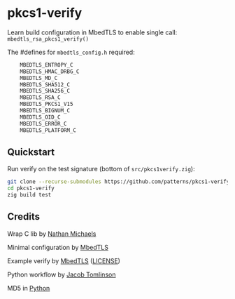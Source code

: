 # pkcs1-verify
Learn build configuration in MbedTLS to enable single call: `mbedtls_rsa_pkcs1_verify()`


The #defines for `mbedtls_config.h` required:
```c
    MBEDTLS_ENTROPY_C
    MBEDTLS_HMAC_DRBG_C
    MBEDTLS_MD_C
    MBEDTLS_SHA512_C
    MBEDTLS_SHA256_C
    MBEDTLS_RSA_C
    MBEDTLS_PKCS1_V15
    MBEDTLS_BIGNUM_C
    MBEDTLS_OID_C
    MBEDTLS_ERROR_C
    MBEDTLS_PLATFORM_C
```

## Quickstart
Run verify on the test signature (bottom of `src/pkcs1verify.zig`):
```sh
git clone --recurse-submodules https://github.com/patterns/pkcs1-verify
cd pkcs1-verify
zig build test
```


## Credits

Wrap C lib
 by [Nathan Michaels](https://nmichaels.org/zig/wrap-sodium.html)

Minimal configuration
 by [MbedTLS](https://mbed-tls.readthedocs.io/en/latest/kb/how-to/using-loose-modules-without-the-full-library/)

Example verify
 by [MbedTLS](https://github.com/Mbed-TLS/mbedtls/blob/development/programs/pkey/rsa_verify.c) ([LICENSE](https://github.com/Mbed-TLS/mbedtls/blob/development/LICENSE))

Python workflow
 by [Jacob Tomlinson](https://jacobtomlinson.dev/posts/2019/creating-github-actions-in-python/)

MD5 in [Python](https://stackoverflow.com/a/3431838)

